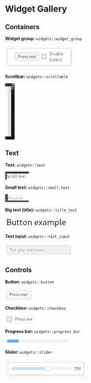# Widget Gallery

## Containers

**Widget group:** `widgets::widget_group`

![](assets/doc/widget_group.png)

**Scrollbar:** `widgets::scrollable`

![](assets/doc/scrollable.png)

## Text

**Text:** `widgets::text`

![](assets/doc/text.png)

**Small text:** `widgets::small_text`

![](assets/doc/text_small.png)

**Big text (title):** `widgets::title_text`

![](assets/doc/title_text.png)

**Text input:** `widgets::text_input`

![](assets/doc/text_input.png)

## Controls

**Button:** `widgets::button`

![](assets/doc/button.png)

**Checkbox:** `widgets::checkbox`

![](assets/doc/checkbox.png)

**Progress bar:** `widgets::progress_bar`

![](assets/doc/progress_bar.png)

**Slider:** `widgets::slider`

![](assets/doc/slider.png)
